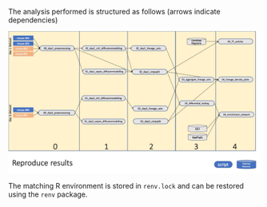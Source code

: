 The analysis performed is structured as follows (arrows indicate dependencies)

![](docs/dependencies.jpg)

The matching R environment is stored in `renv.lock` and can be restored using the `renv` package.
